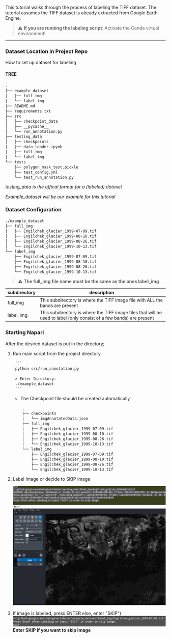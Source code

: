 This tutorial walks through the process of labeling the TIFF dataset. The tutorial assumes the TIFF dataset is already extracted from Google Earth Engine. 
> :warning: **If you are running the labeling script**: Activate the Conda virtual enviromnent!

---
### Dataset Location in Project Repo
How to set up dataset for labeling

#### TREE
```console
.
├── example_dataset
│   ├── full_img
│   └── label_img
├── README.md
├── requirements.txt
├── src
│   ├── checkpoint_data
│   ├── __pycache__
│   └── run_annotation.py
├── testing_data
│   ├── checkpoints
│   ├── data_loader.ipynb
│   ├── full_img
│   └── label_img
└── tests
    ├── polygon_mask_test.pickle
    ├── test_config.yml
    └── test_run_annotation.py

```

*testing_data is the offical format for a (labeled) dataset*

*Example_dataset will be our example for this tutorial*

### Dataset Configuration

```console
./example_dataset
├── full_img
│   ├── Engilchek_glacier_1999-07-09.tif
│   ├── Engilchek_glacier_1999-08-10.tif
│   ├── Engilchek_glacier_1999-08-26.tif
│   └── Engilchek_glacier_1999-10-13.tif
└── label_img
    ├── Engilchek_glacier_1999-07-09.tif
    ├── Engilchek_glacier_1999-08-10.tif
    ├── Engilchek_glacier_1999-08-26.tif
    └── Engilchek_glacier_1999-10-13.tif
```
> :warning: **The full_img file name must be the same as the ones label_img**

|subdirectory|description|
|----|----|
|full_img| This subdirectory is where the TIFF image file with ALL the bands are present|
|label_img| This subdirectory is where the TIFF image files that will be used to label (only consist of a few bands) are present|


### Starting Napari
After the desired dataset is put in the directory;

1. Run main script from the project directory

        ```
        python src/run_annotation.py

        > Enter Directory:
        ./example_dataset
        ```
    - The Checkpoint file should be created automatically

    ```
        .
        ├── checkpoints
        │   └── imgAnnotatedData.json
        ├── full_img
        │   ├── Engilchek_glacier_1999-07-09.tif
        │   ├── Engilchek_glacier_1999-08-10.tif
        │   ├── Engilchek_glacier_1999-08-26.tif
        │   └── Engilchek_glacier_1999-10-13.tif
        └── label_img
            ├── Engilchek_glacier_1999-07-09.tif
            ├── Engilchek_glacier_1999-08-10.tif
            ├── Engilchek_glacier_1999-08-26.tif
            └── Engilchek_glacier_1999-10-13.tif
    ```
2. Label Image or decide to SKIP image

    ![Labeling Image](https://raw.githubusercontent.com/byungheon-jeong/geelabeler-website/master/geel-website/images/gee_labeler.gif)
3. If image is labeled, press ENTER else, enter "SKIP")
    ![SKIPPING](https://raw.githubusercontent.com/byungheon-jeong/geelabeler-website/master/geel-website/images/skip.PNG)
    **Enter SKIP if you want to skip image**